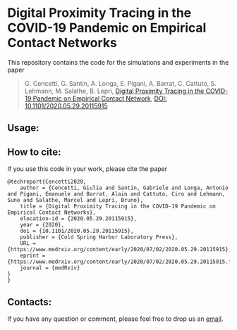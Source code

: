 # Digital Proximity Tracing in the COVID-19 Pandemic on Empirical Contact Networks
This repository contains the code for the simulations and experiments in the paper

>  G. Cencetti, G. Santin, A. Longa, E. Pigani, A. Barrat, C. Cattuto, S. Lehmann,  M. Salathe, B. Lepri,
[Digital Proximity Tracing in the COVID-19 Pandemic on Empirical Contact Network](
https://www.medrxiv.org/content/10.1101/2020.05.29.20115915v2.article-info), [DOI: 10.1101/2020.05.29.20115915](https://doi.org/10.1101/2020.05.29.20115915)


## Usage:


## How to cite:
If you use this code in your work, please cite the paper


```bibtex:
@techreport{Cencetti2020,
	author = {Cencetti, Giulia and Santin, Gabriele and Longa, Antonio and Pigani, Emanuele and Barrat, Alain and Cattuto, Ciro and Lehmann, Sune and Salathe, Marcel and Lepri, Bruno},
	title = {Digital Proximity Tracing in the COVID-19 Pandemic on Empirical Contact Networks},
	elocation-id = {2020.05.29.20115915},
	year = {2020},
	doi = {10.1101/2020.05.29.20115915},
	publisher = {Cold Spring Harbor Laboratory Press},
	URL = {https://www.medrxiv.org/content/early/2020/07/02/2020.05.29.20115915},
	eprint = {https://www.medrxiv.org/content/early/2020/07/02/2020.05.29.20115915.full.pdf},
	journal = {medRxiv}
}
}
```

## Contacts:
If you have any question or comment, please feel free to drop us an [email](mailto:digital_contact_tracing@fbk.eu).


